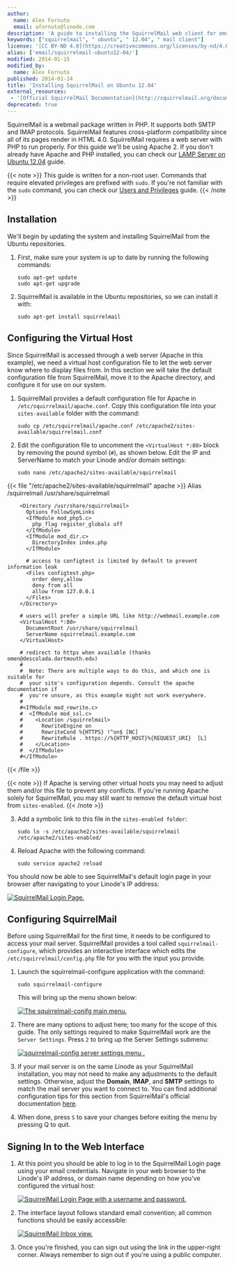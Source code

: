 ```yaml
---
author:
  name: Alex Fornuto
  email: afornuto@linode.com
description: 'A guide to installing the SquirrelMail web client for email on Ubuntu 12.04.'
keywords: ["squirrelmail", " ubuntu", " 12.04", " mail client"]
license: '[CC BY-ND 4.0](https://creativecommons.org/licenses/by-nd/4.0)'
alias: ['email/squirrelmail-ubuntu12-04/']
modified: 2014-01-15
modified_by:
  name: Alex Fornuto
published: 2014-01-14
title: 'Installing SquirrelMail on Ubuntu 12.04'
external_resources:
 - '[Official SquirrelMail Documentation](http://squirrelmail.org/documentation/)'
deprecated: true
---
```


SquirrelMail is a webmail package written in PHP. It supports both SMTP and IMAP protocols. SquirrelMail features cross-platform compatibility since all of its pages render in HTML 4.0. SquirrelMail requires a web server with PHP to run properly. For this guide we'll be using Apache 2. If you don't already have Apache and PHP installed, you can check our [LAMP Server on Ubuntu 12.04](/docs/lamp-guides/ubuntu-12.04-precise-pangolin) guide.

{{< note >}}
This guide is written for a non-root user. Commands that require elevated privileges are prefixed with `sudo`. If you're not familiar with the `sudo` command, you can check our [Users and Privileges](/docs/tools-reference/linux-users-and-groups) guide.
{{< /note >}}

## Installation

We'll begin by updating the system and installing SquirrelMail from the Ubuntu repositories.

1.  First, make sure your system is up to date by running the following commands:

        sudo apt-get update
        sudo apt-get upgrade

2.  SquirrelMail is available in the Ubuntu repositories, so we can install it with:

        sudo apt-get install squirrelmail

## Configuring the Virtual Host

Since SquirrelMail is accessed through a web server (Apache in this example), we need a virtual host configuration file to let the web server know where to display files from. In this section we will take the default configuration file from SquirrelMail, move it to the Apache directory, and configure it for use on our system.

1.  SquirrelMail provides a default configuration file for Apache in `/etc/squirrelmail/apache.conf`. Copy this configuration file into your `sites-available` folder with the command:

        sudo cp /etc/squirrelmail/apache.conf /etc/apache2/sites-available/squirrelmail.conf

2.  Edit the configuration file to uncomment the `<VirtualHost *:80>` block by removing the pound symbol (`#`), as shown below. Edit the IP and ServerName to match your Linode and/or domain settings:

        sudo nano /etc/apache2/sites-available/squirrelmail 

{{< file "/etc/apache2/sites-available/squirrelmail" apache >}}
		Alias /squirrelmail /usr/share/squirrelmail

		<Directory /usr/share/squirrelmail>
		  Options FollowSymLinks
		  <IfModule mod_php5.c>
		    php_flag register_globals off
		  </IfModule>
		  <IfModule mod_dir.c>
		    DirectoryIndex index.php
		  </IfModule>

		  # access to configtest is limited by default to prevent information leak
		  <Files configtest.php>
		    order deny,allow
		    deny from all
		    allow from 127.0.0.1
		  </Files>
		</Directory>

		# users will prefer a simple URL like http://webmail.example.com
		<VirtualHost *:80>
		  DocumentRoot /usr/share/squirrelmail
		  ServerName squirrelmail.example.com
		</VirtualHost>

		# redirect to https when available (thanks omen@descolada.dartmouth.edu)
		#
		#  Note: There are multiple ways to do this, and which one is suitable for
		#  your site's configuration depends. Consult the apache documentation if
		#  you're unsure, as this example might not work everywhere.
		#
		#<IfModule mod_rewrite.c>
		#  <IfModule mod_ssl.c>
		#    <Location /squirrelmail>
		#      RewriteEngine on
		#      RewriteCond %{HTTPS} !^on$ [NC]
		#      RewriteRule . https://%{HTTP_HOST}%{REQUEST_URI}  [L]
		#    </Location>
		#  </IfModule>
		#</IfModule>
{{< /file >}}


{{< note >}}
If Apache is serving other virtual hosts you may need to adjust them and/or this file to prevent any conflicts. If you're running Apache solely for SquirrelMail, you may still want to remove the default virtual host from `sites-enabled`.
{{< /note >}}

3.  Add a symbolic link to this file in the `sites-enabled folder`:

        sudo ln -s /etc/apache2/sites-available/squirrelmail /etc/apache2/sites-enabled/

4.  Reload Apache with the following command:

        sudo service apache2 reload

You should now be able to see SquirrelMail's default login page in your browser after navigating to your Linode's IP address:

[![SquirrelMail Login Page.](/docs/assets/1488-squirrelmail_login.png)](/docs/assets/1488-squirrelmail_login.png)

## Configuring SquirrelMail

Before using SquirrelMail for the first time, it needs to be configured to access your mail server. SquirrelMail provides a tool called `squirrelmail-configure`, which provides an interactive interface which edits the `/etc/squirrelmail/config.php` file for you with the input you provide.

1.  Launch the squirrelmail-configure application with the command:

        sudo squirrelmail-configure

    This will bring up the menu shown below:

    [![The squirrelmail-conifg main menu.](/docs/assets/1490-squirrelmail-config_1.png)](/docs/assets/1490-squirrelmail-config_1.png)

2.  There are many options to adjust here; too many for the scope of this guide. The only settings required to make SquirrelMail work are the `Server Settings`. Press `2` to bring up the Server Settings submenu:

    [![squirrelmail-config server settings menu .](/docs/assets/1491-squirrelmail-config_2.png)](/docs/assets/1491-squirrelmail-config_2.png)

3.  If your mail server is on the same Linode as your SquirrelMail installation, you may not need to make any adjustments to the default settings. Otherwise, adjust the **Domain**, **IMAP**, and **SMTP** settings to match the mail server you want to connect to. You can find additional configuration tips for this section from SquirrelMail's official documentation [here](http://squirrelmail.org/docs/admin/admin-5.html#ss5.3).
4.  When done, press `S` to save your changes before exiting the menu by pressing Q to quit.

## Signing In to the Web Interface

1.  At this point you should be able to log in to the SquirrelMail Login page using your email credentials. Navigate in your web browser to the Linode's IP address, or domain name depending on how you've configured the virtual host:

    [![SquirrelMail Login Page with a username and password.](/docs/assets/1501-squirrelmail_login_filled2.png)](/docs/assets/1498-squirrelmail_login_filled.png)

2.  The interface layout follows standard email convention; all common functions should be easily accessible:

    [![SquirrelMail Inbox view.](/docs/assets/1500-squirrelmail_inbox2.png)](/docs/assets/1499-squirrelmail_inbox.png)

3.  Once you're finished, you can sign out using the link in the upper-right corner. Always remember to sign out if you're using a public computer.